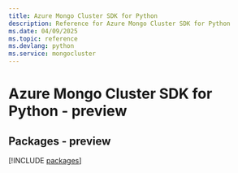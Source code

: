 ```yaml
---
title: Azure Mongo Cluster SDK for Python
description: Reference for Azure Mongo Cluster SDK for Python
ms.date: 04/09/2025
ms.topic: reference
ms.devlang: python
ms.service: mongocluster
---
```

# Azure Mongo Cluster SDK for Python - preview
## Packages - preview
[!INCLUDE [packages](mongo-cluster-index.md)]